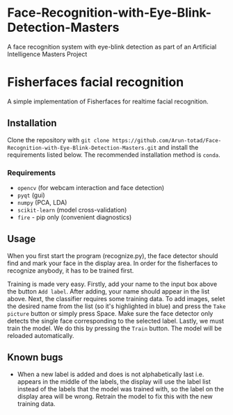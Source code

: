 # Face-Recognition-with-Eye-Blink-Detection-Masters
A face recognition system with eye-blink detection as part of an Artificial Intelligence Masters Project


# Fisherfaces facial recognition

A simple implementation of Fisherfaces for realtime facial recognition.

## Installation
Clone the repository with `git clone https://github.com/Arun-totad/Face-Recognition-with-Eye-Blink-Detection-Masters.git` and install the requirements listed below. The recommended installation method is `conda`.

### Requirements
- `opencv` (for webcam interaction and face detection)
- `pyqt` (gui)
- `numpy` (PCA, LDA)
- `scikit-learn` (model cross-validation)
- `fire` - pip only (convenient diagnostics)

## Usage
When you first start the program (recognize.py), the face detector should find and mark your face in the display area. In order for the fisherfaces to recognize anybody, it has to be trained first.

Training is made very easy. Firstly, add your name to the input box above the button `Add label`. After adding, your name should appear in the list above. Next, the classifier requires some training data. To add images, selet the desired name from the list (so it's highlighted in blue) and press the `Take picture` button or simply press Space. Make sure the face detector only detects the single face corresponding to the selected label. Lastly, we must train the model. We do this by pressing the `Train` button. The model will be reloaded automatically.

## Known bugs
- When a new label is added and does is not alphabetically last i.e. appears in the middle of the labels, the display will use the label list instead of the labels that the model was trained with, so the label on the display area will be wrong. Retrain the model to fix this with the new training data.
